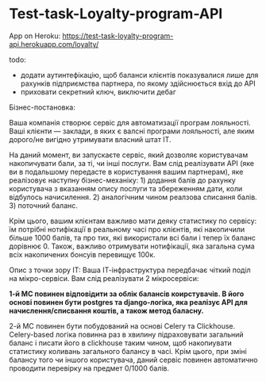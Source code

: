 # Test-task-Loyalty-program-API

App on Heroku:
https://test-task-loyalty-program-api.herokuapp.com/loyalty/

todo:
- додати аутинтефікацію, щоб баланси клієнтів показувалися лише для рахунків підприємства партнера, по якому здійснюється вхід до API
- приховати секретний ключ, виключити дебаг



Бізнес-постановка:

Ваша компанія створює сервіс для автоматизації програм лояльності. Ваші клієнти — заклади, в яких є валсні програми лояльності, але яким дорого/не вигідно утримувати власний штат ІТ. 

На даний момент, ви запускаєте сервіс, який дозволяє користувачам накопичувати бали, за ті, чи інші послуги. Вам слід реалізувати АРІ (яке ви в подальшому передасте в користування вашим партнерам), яке реалізовує наступну бізнес-механіку: 1) додання балів до рахунку користувача з вказанням опису послуги та збереженням дати, коли відбулось начисилення. 2) аналогічним чином реалзова списання балів. 3) поточний баланс.

Крім цього, вашим клієнтам важливо мати деяку статистику по сервісу: їм потрібні нотифікації в реальному часі про клієнтів, які накопичили більше 1000 балів, та про тих, які використали всі бали і тепер їх баланс дорівнює 0. Також, важливо отримувати нотифікації, яка загальна сума всіх накопичених бонсуів перевищує 100к.

Опис з точки зору ІТ:
Ваша ІТ-інфраструктура передбачає чіткий поділ на мікро-сервіси. Вам слід реалізувати 2 мікросервіси: 

**1-й МС повинен відповідити за облік балансів коирстувачів. В його основі повинен бути postgres та django-логіка, яка реалізує АРІ для начислення/списвання коштів, а також метод баласну.**

2-й МС повинен бути побудований на основі Celery та Clickhouse. Celery-based логіка повинна раз в хвилину підраховувати загальний баланс і писати його в clickhouse таким чином, щоб накопиувати статистику коливань загального балансу в часі. Крім цього, при зміні балансу того чи іншого користувача, даний сервіс повинен автоматично проводити перевірку на предмет 0/1000 балів.
